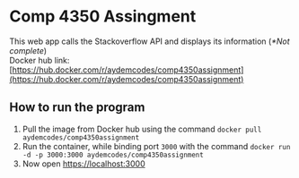 # Comp 4350 Assingment
This web app calls the Stackoverflow API and displays its information (_*Not complete_)  
Docker hub link: [https://hub.docker.com/r/aydemcodes/comp4350assignment](https://hub.docker.com/r/aydemcodes/comp4350assignment)

## How to run the program
1. Pull the image from Docker hub using the command `docker pull aydemcodes/comp4350assignment`
2. Run the container, while binding port `3000` with the command `docker run -d -p 3000:3000 aydemcodes/comp4350assignment`
3. Now open [https://localhost:3000](https://localhost:3000)
